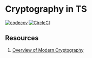 # Cryptography in TS

[![codecov](https://codecov.io/gh/synaphea/cryptography/branch/master/graph/badge.svg)](https://codecov.io/gh/synaphea/cryptography)
[![CircleCI](https://circleci.com/gh/synaphea/cryptography.svg?style=svg)](https://circleci.com/gh/synaphea/cryptography)


## Resources

1. [Overview of Modern Cryptography](https://cryptobook.nakov.com/cryptography-overview.html)
